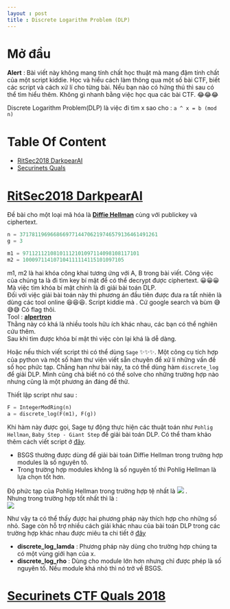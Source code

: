 ```yaml
---
layout : post 
title : Discrete Logarithm Problem (DLP)  
--- 
```


# Mở đầu  
**Alert** : Bài viết này không mang tính chất học thuật mà mang đậm tính chất của một script kiddie. Học và hiểu cách làm thông qua một số bài CTF, biết các script và cách xử lí cho từng bài. Nếu bạn nào có hứng thú thì sau có thể tìm hiểu thêm. Không gì nhanh bằng việc học qua các bài CTF. 😂😂😂  
  
Discrete Logarithm Problem(DLP) là việc đi tìm x sao cho : ```a ^ x = b (mod n)```  

# Table Of Content  
 - [RitSec2018 DarkpearAI](#wu1) 
 - [Securinets Quals](#wu2)  
<a name="wu1">
</a>

# [RitSec2018 DarkpearAI](https://github.com/aadityapurani/My-CTF-Solutions/tree/master/ritsec-2018/DarkpearAI)  

Đề bài cho một loại mã hóa là [**Diffie Hellman**](https://vi.wikipedia.org/wiki/Trao_%C4%91%E1%BB%95i_kh%C3%B3a_Diffie-Hellman) cùng với publickey và ciphertext.  

```python
n = 371781196966866977144706219746579136461491261
g = 3

m1 = 97112112108101112101097114098108117101
m2 = 100097114107104111114115101097105
``` 
m1, m2 là hai khóa công khai tương ứng với A, B trong bài viết. Công việc của chúng ta là đi tìm key bí mật để có thể decrypt được ciphertext. 😀😀😀 Mà việc tìm khóa bí mật chính là đi giải bài toán DLP.   
Đối với việc giải bài toán này thì phương án đầu tiên được đưa ra tất nhiên là dùng các tool online 😆😆😆. Script kiddie mà . Cứ google search và bùm 😅😅😅 Có flag thôi.  
Tool : [**alpertron**](https://www.alpertron.com.ar/DILOG.HTM)  
Thằng này có khá là nhiều tools hữu ích khác nhau, các bạn có thể nghiên cứu thêm.  
Sau khi tìm được khóa bí mật thì việc còn lại khá là dễ dàng.  

Hoặc nếu thích viết script thì có thể dùng ```Sage``` ✨✨✨. Một công cụ tích hợp của python và một số hàm thư viện viết sẵn chuyên để xử lí những vấn đề số học phức tạp. Chẳng hạn như bài này, ta có thể dùng hàm ```discrete_log``` để giải DLP. Mình cũng chả biết nó có thể solve cho những trường hợp nào nhưng cũng là một phương án đáng để thử.  

Thiết lập script như sau :  

```python 
F = IntegerModRing(n)             
a = discrete_log(F(m1), F(g))
```

Khi hàm này được gọi, Sage tự động thực hiện các thuật toán như ```Pohlig Hellman```, ```Baby Step - Giant Step``` để giải bài toán DLP. Có thể tham khảo thêm cách viết script ở [đây](http://sage.math.canterbury.ac.nz/home/pub/337/).  
 - BSGS thường được dùng để giải bài toán Diffie Hellman trong trường hợp modules là số nguyên tố.  
 - Trong trường hợp modules không là số nguyên tố thì Pohlig Hellman là lựa chọn tốt hơn.  

Độ phức tạp của Pohlig Hellman trong trường hợp tệ nhất là  ![](https://latex.codecogs.com/gif.latex?O(\sqrt{n})) .   
Nhưng trong trường hợp tốt nhất thì là :  
              ![](https://wikimedia.org/api/rest_v1/media/math/render/svg/1659cc7510a39c976a64afaafe64f953214e1e7a)  

Như vậy ta có thể thấy được hai phương pháp này thích hợp cho những số nhỏ. Sage còn hỗ trợ nhiều cách giải khác nhau của bài toán DLP trong các trường hợp khác nhau được miêu ta chi tiết ở [đây](http://doc.sagemath.org/html/en/reference/groups/sage/groups/generic.html)  
 - **discrete_log_lamda** : Phương pháp này dùng cho trường hợp chúng ta có một vùng giới hạn của x.  
 - **discrete_log_rho** : Dùng cho module lớn hơn nhưng chỉ được phép là số nguyên tố. Nếu module khá nhỏ thì nó trở về BSGS.  


<a name="wu2"></a>
# [Securinets CTF Quals 2018](https://github.com/p4-team/ctf/tree/master/2018-03-24-securinets/crypto_quality)  





